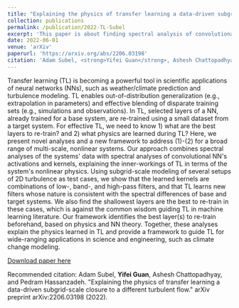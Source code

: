 ```yaml
---
title: "Explaining the physics of transfer learning a data-driven subgrid-scale closure to a different turbulent flow"
collection: publications
permalink: /publication/2022-TL-Subel
excerpt: 'This paper is about finding spectral analysis of convolutional neural network applied to transfer learning.'
date: 2022-06-01
venue: 'arXiv'
paperurl: 'https://arxiv.org/abs/2206.03198'
citation: 'Adam Subel, <strong>Yifei Guan</strong>, Ashesh Chattopadhyay, and Pedram Hassanzadeh. "Explaining the physics of transfer learning a data-driven subgrid-scale closure to a different turbulent flow." arXiv preprint arXiv:2206.03198 (2022).'
---
```


Transfer learning (TL) is becoming a powerful tool in scientific applications of neural networks (NNs), such as weather/climate prediction and turbulence modeling. TL enables out-of-distribution generalization (e.g., extrapolation in parameters) and effective blending of disparate training sets (e.g., simulations and observations). In TL, selected layers of a NN, already trained for a base system, are re-trained using a small dataset from a target system. For effective TL, we need to know 1) what are the best layers to re-train? and 2) what physics are learned during TL? Here, we present novel analyses and a new framework to address (1)-(2) for a broad range of multi-scale, nonlinear systems. Our approach combines spectral analyses of the systems' data with spectral analyses of convolutional NN's activations and kernels, explaining the inner-workings of TL in terms of the system's nonlinear physics. Using subgrid-scale modeling of several setups of 2D turbulence as test cases, we show that the learned kernels are combinations of low-, band-, and high-pass filters, and that TL learns new filters whose nature is consistent with the spectral differences of base and target systems. We also find the shallowest layers are the best to re-train in these cases, which is against the common wisdom guiding TL in machine learning literature. Our framework identifies the best layer(s) to re-train beforehand, based on physics and NN theory. Together, these analyses explain the physics learned in TL and provide a framework to guide TL for wide-ranging applications in science and engineering, such as climate change modeling.

[Download paper here](https://arxiv.org/abs/2206.03198)

Recommended citation: Adam Subel, <strong>Yifei Guan</strong>, Ashesh Chattopadhyay, and Pedram Hassanzadeh. "Explaining the physics of transfer learning a data-driven subgrid-scale closure to a different turbulent flow." arXiv preprint arXiv:2206.03198 (2022).
